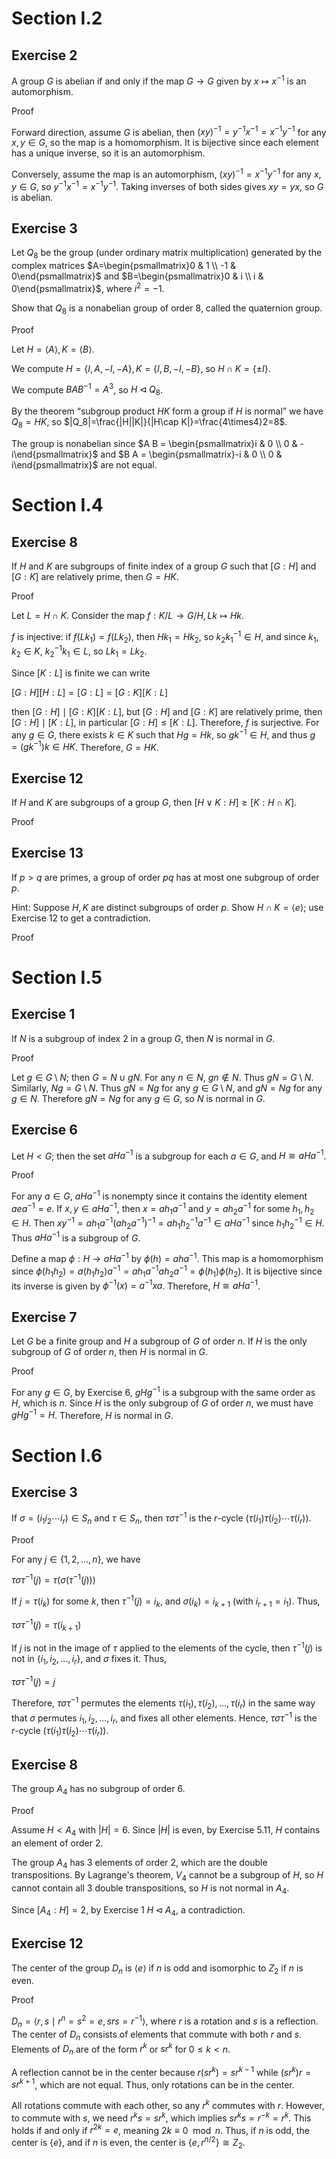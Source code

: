 # Section I.2
## Exercise 2
A group $G$ is abelian if and only if the map $G \to G$ given by $x \mapsto x^{-1}$ is an automorphism.

Proof

Forward direction, assume $G$ is abelian, then $(x y)^{-1} = y^{-1} x^{-1} = x^{-1} y^{-1}$ for any $x, y \in G$, so the map is a homomorphism. It is bijective since each element has a unique inverse, so it is an automorphism.

Conversely, assume the map is an automorphism, $(x y)^{-1} = x^{-1} y^{-1}$ for any $x, y \in G$, so $y^{-1} x^{-1} = x^{-1} y^{-1}$. Taking inverses of both sides gives $x y = y x$, so $G$ is abelian.

## Exercise 3
Let $Q_8$ be the group (under ordinary matrix multiplication) generated by the complex matrices $`A=\begin{psmallmatrix}0 & 1 \\ -1 & 0\end{psmallmatrix}`$ and $`B=\begin{psmallmatrix}0 & i \\ i & 0\end{psmallmatrix}`$, where $i^2=-1$.

Show that $Q_8$ is a nonabelian group of order $8$, called the quaternion group.

Proof

Let $H=\langle A\rangle,K=\langle B\rangle$.

We compute $`H=\{I,A,-I,-A\},K=\{I,B,-I,-B\}`$, so $`H\cap K=\{\pm I\}`$.

We compute $BAB^{-1}=A^3$, so $H \lhd Q_8$.

By the theorem <q>subgroup product $HK$ form a group if $H$ is normal</q> we have $Q_8=HK$, so $|Q_8|=\frac{|H||K|}{|H\cap K|}=\frac{4\times4}2=8$.

The group is nonabelian since $`A B = \begin{psmallmatrix}i & 0 \\ 0 & -i\end{psmallmatrix}`$ and $`B A = \begin{psmallmatrix}-i & 0 \\ 0 & i\end{psmallmatrix}`$ are not equal.

# Section I.4
## Exercise 8
If $H$ and $K$ are subgroups of finite index of a group $G$ such that $[G: H]$ and $[G: K]$ are relatively prime, then $G=H K$.

Proof

Let $L=H\cap K$. Consider the map $f:K/L\to G/H,Lk\mapsto Hk$.

$f$ is injective: if $f(Lk_1)=f(Lk_2)$, then $Hk_1=Hk_2$, so $k_2k_1^{-1}\in H$, and since $k_1,k_2\in K$, $k_2^{-1} k_1 \in L$, so $Lk_1=Lk_2$.

Since $[K:L]$ is finite we can write

$[G:H][H:L]=[G:L]=[G:K][K:L]$

then $[G:H]\mid[G:K][K:L]$, but $[G:H]$ and $[G:K]$ are relatively prime, then $[G:H]\mid[K:L]$, in particular $[G:H] \le [K:L]$. Therefore, $f$ is surjective. For any $g \in G$, there exists $k \in K$ such that $Hg = Hk$, so $gk^{-1} \in H$, and thus $g = (gk^{-1})k \in HK$. Therefore, $G = HK$.

## Exercise 12
If $H$ and $K$ are subgroups of a group $G$, then $[H \vee K: H] \geq[K: H \cap K]$.

Proof

## Exercise 13
If $p>q$ are primes, a group of order $p q$ has at most one subgroup of order $p$.

Hint: Suppose $H, K$ are distinct subgroups of order $p$. Show $H \cap K=\langle e\rangle$; use Exercise 12 to get a contradiction.

Proof

# Section I.5
## Exercise 1
If $N$ is a subgroup of index 2 in a group $G$, then $N$ is normal in $G$.

Proof

Let $g \in G \setminus N$; then $G=N \cup g N$. For any $n \in N$, $g n \notin N$. Thus $g N = G \setminus N$. Similarly, $N g = G \setminus N$. Thus $g N = N g$ for any $g \in G \setminus N$, and $g N = N g$ for any $g \in N$. Therefore $g N = N g$ for any $g \in G$, so $N$ is normal in $G$.


## Exercise 6
Let $H<G$; then the set $a H a^{-1}$ is a subgroup for each $a \in G$, and $H \cong a H a^{-1}$.

Proof

For any $a \in G$, $a H a^{-1}$ is nonempty since it contains the identity element $a e a^{-1} = e$. If $x, y \in a H a^{-1}$, then $x = a h_1 a^{-1}$ and $y = a h_2 a^{-1}$ for some $h_1, h_2 \in H$. Then $x y^{-1} = a h_1 a^{-1} (a h_2 a^{-1})^{-1} = a h_1 h_2^{-1} a^{-1} \in a H a^{-1}$ since $h_1 h_2^{-1} \in H$. Thus $a H a^{-1}$ is a subgroup of $G$.

Define a map $\phi: H \to a H a^{-1}$ by $\phi(h) = a h a^{-1}$. This map is a homomorphism since $\phi(h_1 h_2) = a (h_1 h_2) a^{-1} = a h_1 a^{-1} a h_2 a^{-1} = \phi(h_1) \phi(h_2)$. It is bijective since its inverse is given by $\phi^{-1}(x) = a^{-1} x a$. Therefore, $H \cong a H a^{-1}$.

## Exercise 7
Let $G$ be a finite group and $H$ a subgroup of $G$ of order $n$. If $H$ is the only subgroup of $G$ of order $n$, then $H$ is normal in $G$.

Proof

For any $g \in G$, by Exercise 6, $g H g^{-1}$ is a subgroup with the same order as $H$, which is $n$. Since $H$ is the only subgroup of $G$ of order $n$, we must have $g H g^{-1} = H$. Therefore, $H$ is normal in $G$.

# Section I.6
## Exercise 3
If $\sigma=(i_1 i_2 \cdots i_r) \in S_n$ and $\tau \in S_n$, then $\tau \sigma \tau^{-1}$ is the $r$-cycle $(\tau(i_1) \tau(i_2) \cdots \tau(i_r))$.

Proof

For any $`j \in \{1, 2, \ldots, n\}`$, we have

$\tau \sigma \tau^{-1}(j) = \tau(\sigma(\tau^{-1}(j)))$

If $j = \tau(i_k)$ for some $k$, then $\tau^{-1}(j) = i_k$, and $\sigma(i_k) = i_{k+1}$ (with $i_{r+1} = i_1$). Thus,

$\tau \sigma \tau^{-1}(j) = \tau(i_{k+1})$

If $j$ is not in the image of $\tau$ applied to the elements of the cycle, then $\tau^{-1}(j)$ is not in $`\{i_1, i_2, \ldots, i_r\}`$, and $\sigma$ fixes it. Thus,

$\tau \sigma \tau^{-1}(j) = j$

Therefore, $\tau \sigma \tau^{-1}$ permutes the elements $\tau(i_1), \tau(i_2), \ldots, \tau(i_r)$ in the same way that $\sigma$ permutes $i_1, i_2, \ldots, i_r$, and fixes all other elements. Hence, $\tau \sigma \tau^{-1}$ is the $r$-cycle $(\tau(i_1) \tau(i_2) \cdots \tau(i_r))$.

## Exercise 8
The group $A_4$ has no subgroup of order 6.

Proof

Assume $H < A_4$ with $|H| = 6$. Since $|H|$ is even, by Exercise 5.11, $H$ contains an element of order 2.

The group $A_4$ has 3 elements of order 2, which are the double transpositions. By Lagrange's theorem, $V_4$ cannot be a subgroup of $H$, so $H$ cannot contain all 3 double transpositions, so $H$ is not normal in $A_4$.

Since $[A_4 : H] = 2$, by Exercise 1 $H \lhd A_4$, a contradiction.

## Exercise 12
The center of the group $D_n$ is $\langle e\rangle$ if $n$ is odd and isomorphic to $Z_2$ if $n$ is even.

Proof

$D_n= \langle r, s \mid r^n = s^2 = e, s r s = r^{-1}\rangle$, where $r$ is a rotation and $s$ is a reflection. The center of $D_n$ consists of elements that commute with both $r$ and $s$. Elements of $D_n$ are of the form $r^k$ or $s r^k$ for $0 \leq k < n$.

A reflection cannot be in the center because $r (s r^k) = s r^{k-1}$ while $(s r^k) r = s r^{k+1}$, which are not equal. Thus, only rotations can be in the center.

All rotations commute with each other, so any $r^k$ commutes with $r$. However, to commute with $s$, we need $r^k s = s r^k$, which implies $s r^k s = r^{-k} = r^k$. This holds if and only if $r^{2k} = e$, meaning $2k \equiv 0 \mod n$. Thus, if $n$ is odd, the center is $`\{e\}`$, and if $n$ is even, the center is $`\{e, r^{n/2}\} \cong Z_2`$.
